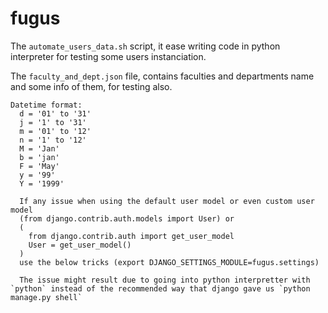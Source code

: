# fugus

The `automate_users_data.sh` script, it ease writing code in python interpreter for testing some users instanciation.

The `faculty_and_dept.json` file, contains faculties and departments name and some info of them, for testing also.

```
Datetime format:
  d = '01' to '31'
  j = '1' to '31'
  m = '01' to '12'
  n = '1' to '12'
  M = 'Jan'
  b = 'jan'
  F = 'May'
  y = '99'
  Y = '1999'
```

```
  If any issue when using the default user model or even custom user model
  (from django.contrib.auth.models import User) or
  (
    from django.contrib.auth import get_user_model
    User = get_user_model()
  )
  use the below tricks (export DJANGO_SETTINGS_MODULE=fugus.settings)

  The issue might result due to going into python interpretter with `python` instead of the recommended way that django gave us `python manage.py shell`
```
